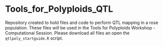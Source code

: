 # Tools_for_Polyploids_QTL

Repository created to hold files and code to perform QTL mapping in a rose population. These files will be used in the Tools for Polyploids Workshop - Computational Session. Please download all files an open the `qtlpoly_startguide.R` script.
